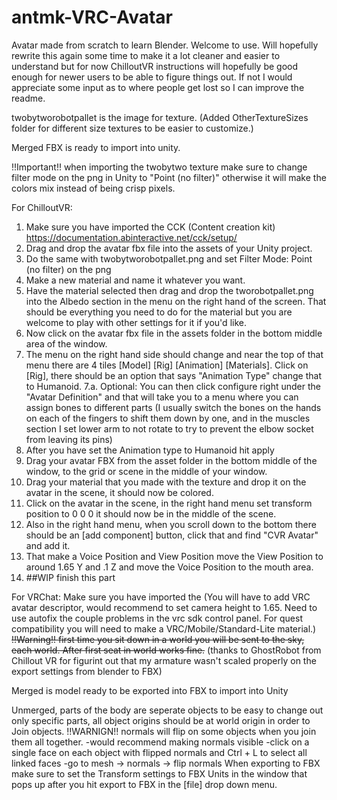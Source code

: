 # antmk-VRC-Avatar
Avatar made from scratch to learn Blender. Welcome to use. 
Will hopefully rewrite this again some time to make it a lot cleaner and easier to understand but for now ChilloutVR instructions will hopefully be good enough for newer users to be able to figure things out. If not I would appreciate some input as to where people get lost so I can improve the readme. 

twobytworobotpallet is the image for texture. (Added OtherTextureSizes folder for different size textures to be easier to customize.)

Merged FBX is ready to import into unity. 

!!Important!! when importing the twobytwo texture make sure to change filter mode on the png in Unity to "Point (no filter)"
otherwise it will make the colors mix instead of being crisp pixels. 

For ChilloutVR:
1. Make sure you have imported the CCK (Content creation kit) https://documentation.abinteractive.net/cck/setup/
2. Drag and drop the avatar fbx file into the assets of your Unity project.
3. Do the same with twobytworobotpallet.png and set Filter Mode: Point (no filter) on the png
4. Make a new material and name it whatever you want.
5. Have the material selected then drag and drop the tworobotpallet.png into the Albedo section in the menu on the right hand of the screen.
That should be everything you need to do for the material but you are welcome to play with other settings for it if you'd like.
6. Now click on the avatar fbx file in the assets folder in the bottom middle area of the window.
7. The menu on the right hand side should change and near the top of that menu there are 4 tiles [Model] [Rig] [Animation] [Materials].
Click on [Rig], there should be an option that says "Animation Type" change that to Humanoid.
7.a. Optional: You can then click configure right under the "Avatar Definition" and that will take you to a menu where you can assign bones to different parts
(I usually switch the bones on the hands on each of the fingers to shift them down by one, and in the muscles section I set lower arm to not rotate to try to prevent the elbow socket from leaving its pins)
8. After you have set the Animation type to Humanoid hit apply
9. Drag your avatar FBX from the asset folder in the bottom middle of the window, to the grid or scene in the middle of your window.
10. Drag your material that you made with the texture and drop it on the avatar in the scene, it should now be colored.
11. Click on the avatar in the scene, in the right hand menu set transform position to 0 0 0 it should now be in the middle of the scene.
12. Also in the right hand menu, when you scroll down to the bottom there should be an [add component] button, click that and find "CVR Avatar" and add it.
13. That make a Voice Position and View Position move the View Position to around 1.65 Y and .1 Z and move the Voice Position to the mouth area.
14. ##WIP finish this part

For VRChat:
Make sure you have imported the 
(You will have to add VRC avatar descriptor,
would recommend to set camera height to 1.65.
Need to use autofix the couple problems in the vrc sdk control panel.
For quest compatibility you will need to make a VRC/Mobile/Standard-Lite material.)
~~!!Warning!! first time you sit down in a world you will be sent to the sky, each world. After first seat in world works fine.~~
(thanks to GhostRobot from Chillout VR for figurint out that my armature wasn't scaled properly on the export settings from blender to FBX)

Merged is model ready to be exported into FBX to import into Unity

Unmerged, parts of the body are seperate objects to be easy to change out only specific parts, all object origins should be at world origin
in order to Join objects.
!!WARNIGN!! normals will flip on some objects when you join them all together. 
-would recommend making normals visible
-click on a single face on each object with flipped normals and Ctrl + L to select all linked faces
-go to mesh -> normals -> flip normals
When exporting to FBX make sure to set the Transform settings to FBX Units in the window that pops up after
you hit export to FBX in the [file] drop down menu.
